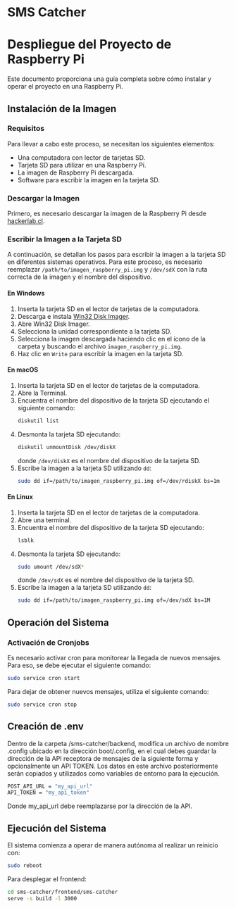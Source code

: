 # SMS Catcher

# Despliegue del Proyecto de Raspberry Pi

Este documento proporciona una guía completa sobre cómo instalar y operar el proyecto en una Raspberry Pi.

## Instalación de la Imagen

### Requisitos

Para llevar a cabo este proceso, se necesitan los siguientes elementos:
- Una computadora con lector de tarjetas SD.
- Tarjeta SD para utilizar en una Raspberry Pi.
- La imagen de Raspberry Pi descargada.
- Software para escribir la imagen en la tarjeta SD.

### Descargar la Imagen

Primero, es necesario descargar la imagen de la Raspberry Pi desde [hackerlab.cl](https://hackerlab.cl/proyectos/bee-sms/).

### Escribir la Imagen a la Tarjeta SD

A continuación, se detallan los pasos para escribir la imagen a la tarjeta SD en diferentes sistemas operativos. Para este proceso, es necesario reemplazar `/path/to/imagen_raspberry_pi.img` y `/dev/sdX` con la ruta correcta de la imagen y el nombre del dispositivo.

#### En Windows

1. Inserta la tarjeta SD en el lector de tarjetas de la computadora.
2. Descarga e instala [Win32 Disk Imager](https://sourceforge.net/projects/win32diskimager/).
3. Abre Win32 Disk Imager.
4. Selecciona la unidad correspondiente a la tarjeta SD.
5. Selecciona la imagen descargada haciendo clic en el ícono de la carpeta y buscando el archivo `imagen_raspberry_pi.img`.
6. Haz clic en `Write` para escribir la imagen en la tarjeta SD.

#### En macOS

1. Inserta la tarjeta SD en el lector de tarjetas de la computadora.
2. Abre la Terminal.
3. Encuentra el nombre del dispositivo de la tarjeta SD ejecutando el siguiente comando:
    ```bash
    diskutil list
    ```
4. Desmonta la tarjeta SD ejecutando:
    ```bash
    diskutil unmountDisk /dev/diskX
    ```
    donde `/dev/diskX` es el nombre del dispositivo de la tarjeta SD.
5. Escribe la imagen a la tarjeta SD utilizando `dd`:
    ```bash
    sudo dd if=/path/to/imagen_raspberry_pi.img of=/dev/rdiskX bs=1m
    ```

#### En Linux

1. Inserta la tarjeta SD en el lector de tarjetas de la computadora.
2. Abre una terminal.
3. Encuentra el nombre del dispositivo de la tarjeta SD ejecutando:
    ```bash
    lsblk
    ```
4. Desmonta la tarjeta SD ejecutando:
    ```bash
    sudo umount /dev/sdX*
    ```
    donde `/dev/sdX` es el nombre del dispositivo de la tarjeta SD.
5. Escribe la imagen a la tarjeta SD utilizando `dd`:
    ```bash
    sudo dd if=/path/to/imagen_raspberry_pi.img of=/dev/sdX bs=1M
    ```

## Operación del Sistema

### Activación de Cronjobs

Es necesario activar cron para monitorear la llegada de nuevos mensajes. Para eso, se debe ejecutar el siguiente comando:
```bash
sudo service cron start
```

Para dejar de obtener nuevos mensajes, utiliza el siguiente comando:
```bash
sudo service cron stop
```

##  Creación de .env

Dentro de la carpeta /sms-catcher/backend, modifica un archivo de nombre .config ubicado en la dirección boot/.config, en el cual debes guardar la dirección de la API receptora de mensajes de la siguiente forma y opcionalmente un API TOKEN. Los datos en este archivo posteriormente serán copiados y utilizados como variables de entorno para la ejecución.
```bash
POST_API_URL = "my_api_url"
API_TOKEN = "my_api_token"
```

Donde my_api_url debe reemplazarse por la dirección de la API.

## Ejecución del Sistema

El sistema comienza a operar de manera autónoma al realizar un reinicio con:
```bash
sudo reboot
```

Para desplegar el frontend:
```bash
cd sms-catcher/frontend/sms-catcher
serve -s build -l 3000
```




